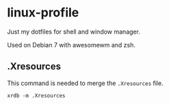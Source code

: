 # linux-profile

Just my dotfiles for shell and window manager.

Used on Debian 7 with awesomewm and zsh.


## .Xresources

This command is needed to merge the `.Xresources` file.

```
xrdb -m .Xresources
```
